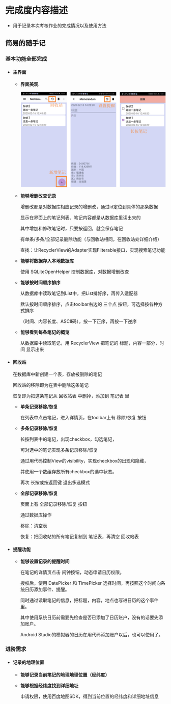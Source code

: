# 完成度内容描述

-  用于记录本次考核作业的完成情况以及使用方法

## 简易的随手记


### 基本功能全部完成
  - #### 主界面
    
    - **界面美观**  
    
      ![memorandum.png](https://github.com/fzu221801328/Pictures/blob/master/files/memorandum.png?raw=true)
    
    - **能够增删改查记录**
    
      增删改都是对数据库相应记录的增删改，通过id定位到具体的那条数据
    
      显示在界面上的笔记列表、笔记内容都是从数据库里读出来的
    
      其中增加和修改笔记时，只要按返回，就会保存笔记
    
      有单条/多条/全部记录删除功能（与回收站相同，在回收站处详细介绍）
    
      查找：让RecyclerView的Adapter实现Filterable接口，实现搜索笔记功能
    
    - **能够将数据存入本地数据库**
    
      使用 SQLiteOpenHelper 控制数据库，对数据增删改查
    
    - **能够按时间顺序排序**
    
      从数据库中读取笔记到List中，把List排好序，再传入适配器
    
      默认按时间顺序排序，点击toolbar右边的 三个点 按钮，可选择按各种方式排序
    
      （时间、内容长度、ASCII码），按一下正序，再按一下逆序
    
    - **能够看到每条笔记的概览**
    
      从数据库中读取笔记，用 RecyclerView 把笔记的 标题，内容一部分，时间 显示出来
    
  - #### 回收站
    
    在数据库中新创建一个表，存放被删除的笔记
    
    回收站的移除即为在表中删除这条笔记
    
    恢复即为把这条笔记从 回收站表 中删掉，添加到 笔记表 里
    
    - **单条记录移除/恢复**
    
      在列表中点击笔记，进入详情页，在toolbar上有 移除/恢复 按钮
    
    - **多条记录移除/恢复**
    
      长按列表中的笔记，出现checkbox，勾选笔记，
    
      可对选中的笔记实现多条记录移除/恢复
    
      通过用代码控制View的visibility，实现checkbox的出现和隐藏，
    
      并使用一个数组存放所有checkbox的选中状态。
    
      再次 长按或按返回键 退出多选模式
    
    - **全部记录移除/恢复**
    
      页面上有 全部记录移除/恢复 按钮
    
      通过数据库操作
      
      移除：清空表                
      
      恢复：把回收站的所有笔记复制到 笔记表，再清空 回收站表
    
  - #### 提醒功能
    
    - **能够设置记录的提醒时间**
    
      在笔记的详情页点击 闹钟按钮，动态申请日历权限。
    
      授权后，使用 DatePicker 和 TimePicker 选择时间，再按照这个时间向系统日历添加事件、提醒。
    
      同时通过读取笔记的信息，把标题，内容，地点也写进日历的这个事件里。
      
      其中使用系统日历前需要先检查是否已添加了日历账户，没有的话要先添加账户。
      
      Android Studio的模拟器的日历在用代码添加账户以后，也可以使用了。
### 进阶需求
  - #### 记录的地理位置
    
    - **能够记录当前笔记的地理地理位置（经纬度）**
    
    - **能够根据经纬度找到详细地址**  
    
      申请权限，使用百度地图SDK，得到当前位置的经纬度和详细地址信息

